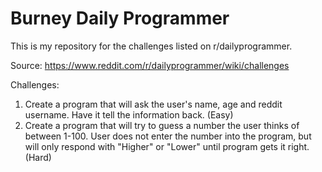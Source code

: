 # Burney Daily Programmer
 This is my repository for the challenges listed on r/dailyprogrammer.

Source: https://www.reddit.com/r/dailyprogrammer/wiki/challenges

Challenges:
1) Create a program that will ask the user's name, age and reddit username. Have it tell the information back. (Easy)
2) Create a program that will try to guess a number the user thinks of between 1-100. User does not enter the number into the program, but will only respond with "Higher" or "Lower" until program gets it right. (Hard)